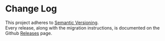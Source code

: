 # Change Log

This project adheres to [Semantic Versioning](http://semver.org/).  
Every release, along with the migration instructions, is documented on the Github [Releases](https://github.com/luwes/redux-get/releases) page.

